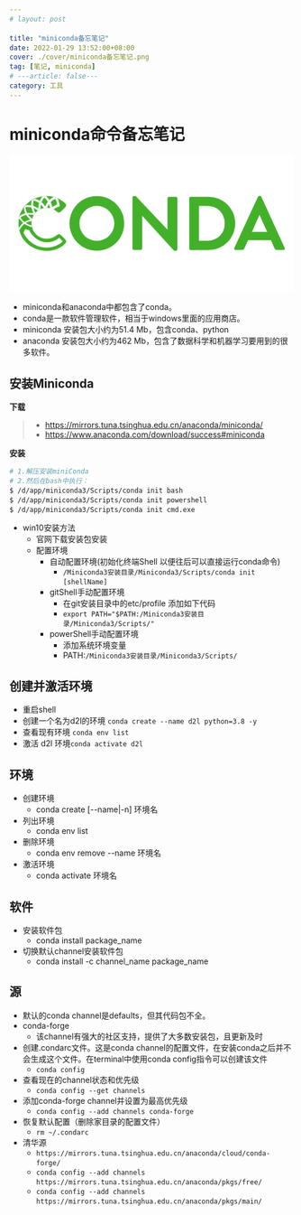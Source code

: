 ```yaml
---
# layout: post

title: "miniconda备忘笔记"
date: 2022-01-29 13:52:00+08:00
cover: ./cover/miniconda备忘笔记.png
tag: [笔记, miniconda]
# ---article: false---
category: 工具
---
```


# miniconda命令备忘笔记

![](./cover/miniconda备忘笔记.png)

- miniconda和anaconda中都包含了conda。
- conda是一款软件管理软件，相当于windows里面的应用商店。
- miniconda 安装包大小约为51.4 Mb，包含conda、python
- anaconda 安装包大小约为462 Mb，包含了数据科学和机器学习要用到的很多软件。

## 安装Miniconda

**下载**

> - <https://mirrors.tuna.tsinghua.edu.cn/anaconda/miniconda/>
> - <https://www.anaconda.com/download/success#miniconda>

**安装**

```bash
# 1.解压安装miniConda
# 2.然后在bash中执行：
$ /d/app/miniconda3/Scripts/conda init bash
$ /d/app/miniconda3/Scripts/conda init powershell
$ /d/app/miniconda3/Scripts/conda init cmd.exe
```

- win10安装方法
  - 官网下载安装包安装
  - 配置环境
    - 自动配置环境(初始化终端Shell 以便往后可以直接运行conda命令)
      - `/Miniconda3安装目录/Miniconda3/Scripts/conda init [shellName]`
    - gitShell手动配置环境
      - 在git安装目录中的etc/profile 添加如下代码
      - `export PATH="$PATH:/Miniconda3安装目录/Miniconda3/Scripts/"`
    - powerShell手动配置环境
      - 添加系统环境变量
      - PATH:`/Miniconda3安装目录/Miniconda3/Scripts/`

## 创建并激活环境

- 重启shell
- 创建一个名为d2l的环境 `conda create --name d2l python=3.8 -y`
- 查看现有环境 `conda env list`
- 激活 d2l 环境`conda activate d2l`

## 环境

- 创建环境
  - conda create [--name|-n] 环境名
- 列出环境
  - conda env list
- 删除环境
  - conda env remove --name 环境名
- 激活环境
  - conda activate 环境名

## 软件

- 安装软件包
  - conda install package_name
- 切换默认channel安装软件包
  - conda install -c channel_name package_name

## 源

- 默认的conda channel是defaults，但其代码包不全。
- conda-forge
  - 该channel有强大的社区支持，提供了大多数安装包，且更新及时
- 创建.condarc文件。这是conda channel的配置文件，在安装conda之后并不会生成这个文件。在terminal中使用conda config指令可以创建该文件
  - `conda config`
- 查看现在的channel状态和优先级
  - `conda config --get channels`
- 添加conda-forge channel并设置为最高优先级
  - `conda config --add channels conda-forge`
- 恢复默认配置（删除家目录的配置文件）
  - `rm ~/.condarc`
- 清华源
  - `https://mirrors.tuna.tsinghua.edu.cn/anaconda/cloud/conda-forge/`
  - `conda config --add channels https://mirrors.tuna.tsinghua.edu.cn/anaconda/pkgs/free/`
  - `conda config --add channels https://mirrors.tuna.tsinghua.edu.cn/anaconda/pkgs/main/`
